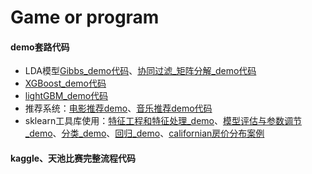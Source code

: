 # Game or program
#### demo套路代码
* LDA模型[Gibbs_demo代码](https://github.com/zhnagchulan/ML_game_program/blob/master/LDA_Gibbs_demo.ipynb)、[协同过滤_矩阵分解_demo代码](https://github.com/zhnagchulan/ML_game_program/blob/master/%E5%8D%8F%E5%90%8C%E8%BF%87%E6%BB%A4_user_based_demo.ipynb)
* [XGBoost_demo代码](https://github.com/zhnagchulan/ML_game_program/blob/master/XGboost_demo.ipynb)
* [lightGBM_demo代码](https://github.com/zhnagchulan/ML_game_program/blob/master/lightgbm_demo.ipynb)
* 推荐系统：[电影推荐demo](https://github.com/zhnagchulan/ML_game_program/blob/master/movie_recommender_with_knnbaseline_demo.ipynb)、[音乐推荐demo代码](https://github.com/zhnagchulan/ML_game_program/blob/master/popular_music_surprise_demo.ipynb)
* sklearn工具库使用：[特征工程和特征处理_demo](https://github.com/zhnagchulan/ML_game_program/blob/master/%E7%89%B9%E5%BE%81%E5%B7%A5%E7%A8%8B%E3%80%81%E7%89%B9%E5%BE%81%E9%80%89%E6%8B%A9_demo.ipynb)、[模型评估与参数调节_demo](https://github.com/zhnagchulan/ML_game_program/blob/master/%E6%A8%A1%E5%9E%8B%E8%AF%84%E4%BC%B0%E4%B8%8E%E5%8F%82%E6%95%B0%E8%B0%83%E8%8A%82_demo.ipynb)、[分类_demo](https://github.com/zhnagchulan/ML_game_program/blob/master/sklearn_classification.ipynb)、[回归_demo](https://github.com/zhnagchulan/ML_game_program/blob/master/sklearn_regression.ipynb)、[californian房价分布案例](https://github.com/zhnagchulan/ML_game_program/blob/master/californian_housing_districts.ipynb)
#### kaggle、天池比赛完整流程代码
